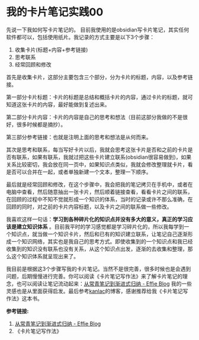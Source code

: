 # 我的卡片笔记实践00
先说一下我如何写卡片笔记的。 目前我使用的是obsidian写卡片笔记，其实任何软件都可以，包括使用纸片。我记录的方式主要是以下3个步骤：

1. 收集卡片(标题+内容+参考链接)
2. 思考联系
3. 经常回顾和修改

首先是收集卡片，这部分主要包含三个部分，分为卡片的标题，内容，以及参考链接。

第一部分卡片标题：卡片的标题是总结和概括卡片的内容，通过卡片的标题，就可知道这张卡片的内容，最好能做到复述出来。

第二部分卡片内容：卡片的内容是自己的思考和想法（目前这部分我做的不是很好，很多时候都是摘抄）。

第三部分参考链接：也就是注明上面的思考和想法是从何而来。

其次是思考和联系，每当写好卡片以后，我就会思考这张卡片是否和之前的卡片是否有联系，如果有联系，我就过把这些卡片建立联系(obsidian很容易做到)，如果关系比较密切，我会放在同一页中，如果知识点类似，我就会修改整理就卡片，看是否可以合并在一起，或者单独新建一个文本，整理一下顺序。

最后就是经常回顾和修改，在这个步骤中，我会把我的笔记拷贝在手机中，或者在电脑中查看，然后随意抽出一张卡片，然后顺着链接查看，看看卡片之间的联系，在回顾的过程中不知不觉就形成一个知识的体系，当时的记录或许不那么准确，在回顾的同时，对之前的卡片内容标题，以及卡片之间的联系做一些修改。

我喜欢这样一句话：**学习到各种碎片化的知识点并没有多大的意义，真正的学习应该是建立知识体系** 。目前我平时的学习感觉都是学习碎片化的，所以我每学到一个知识点，就当做一个知识卡片，然后和已有的知识建立联系，让笔记自己逐渐形成一个知识网络，其实也是我自己的思考方式。即使收集到的一个知识点和我已经收集到的知识没有联系也没有关系，从这个知识点出发，逐渐的去收集和整理，那么这个知识体系就呈现出来了。

我目前是根据这3个步骤写我的卡片笔记。当然不是很完善，很多时候也是会遇到问题，后期慢慢进行完善。你可以阅读《卡片笔记写作法》来了解卡片笔记的理念，也可以阅读让笔记流动起来：[从常青笔记到渐进式归纳 - Effie Blog](https://blog.effie.co/%e8%ae%a9%e7%ac%94%e8%ae%b0%e6%b5%81%e5%8a%a8%e8%b5%b7%e6%9d%a5%ef%bc%9a%e4%bb%8e%e5%b8%b8%e9%9d%92%e7%ac%94%e8%ae%b0%e5%88%b0%e6%b8%90%e8%bf%9b%e5%bc%8f%e5%bd%92%e7%ba%b3/) 我的一些灵感也是从里面获得启发。最后参考[kanlac](https://kanlac.in/)的博客，感谢推荐给我《卡片笔记写作法》这本书。

**参考链接:**

1. [从常青笔记到渐进式归纳 - Effie Blog](https://blog.effie.co/%e8%ae%a9%e7%ac%94%e8%ae%b0%e6%b5%81%e5%8a%a8%e8%b5%b7%e6%9d%a5%ef%bc%9a%e4%bb%8e%e5%b8%b8%e9%9d%92%e7%ac%94%e8%ae%b0%e5%88%b0%e6%b8%90%e8%bf%9b%e5%bc%8f%e5%bd%92%e7%ba%b3/) 
2. 《卡片笔记写作法》